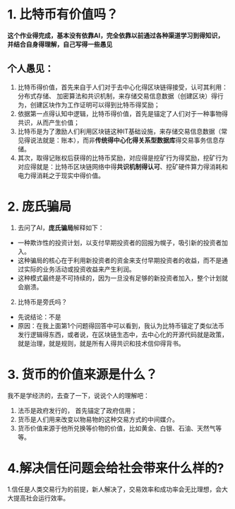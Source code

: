 # 1. 比特币有价值吗？
**这个作业得完成，基本没有依靠AI，完全依靠以前通过各种渠道学习到得知识，并结合自身得理解，自己写得一些愚见**
## 个人愚见：
1. 比特币得价值，首先来自于人们对于去中心化得区块链得接受，认可其利用：分布式存储、
加密算法和共识机制，来存储交易信息数据（创建区块）得行为，创建区块作为工作证明可以得到比特币得奖励；
2. 依据第一点得认知中逻辑，比特币得价值，首先是锚定了人们对于一种事物得共识，从而产生价值；
3. 比特币是为了激励人们利用区块链这种IT基础设施，来存储交易信息数据（常见得说法就是：账本），而非**传统得中心化得关系型数据库**得交易事务信息存储。
4. 其次，取得记账权后获得的比特币奖励，对应得是挖矿行为得奖励，挖矿行为对应得就是：比特币区块链网络中得**共识机制得认可**、挖矿硬件算力得消耗和电力得消耗之于现实中得价值。


# 2. 庞氏骗局
1. 去问了AI，**庞氏骗局**解释如下：
- 一种欺诈性的投资计划，以支付早期投资者的回报为幌子，吸引新的投资者加入。
- 这种骗局的核心在于利用新投资者的资金来支付早期投资者的收益，而不是通过实际的业务活动或投资收益来产生利润。
- 这种模式最终是不可持续的，因为一旦没有足够的新投资者加入，整个计划就会崩溃。
2. 比特币是旁氏吗？
- 先说结论：不是
- 原因：在我上面第1个问题得回答中可以看到，我认为比特币锚定了类似法币发行逻辑得东西，或者说，在区块链生态中，去中心化的开源代码就是政策，就是治理，就是规则，就是所有人得共识和技术信仰得背书。


# 3. 货币的价值来源是什么？
我不是学经济的，去查了一下，说说个人的理解吧：
1. 法币是政府发行的， 首先锚定了政府信用；
2. 货币是人们用来改变以物易物的这种交易方式的中间媒介。
3. 货币价值来源于他所兑换等价物的价值，比如黄金、白银、石油、天然气等等。

# 4.解决信任问题会给社会带来什么样的?
1.信任是人类交易行为的前提，新人解决了，交易效率和成功率会无比理想，会大大提高社会运行效率。